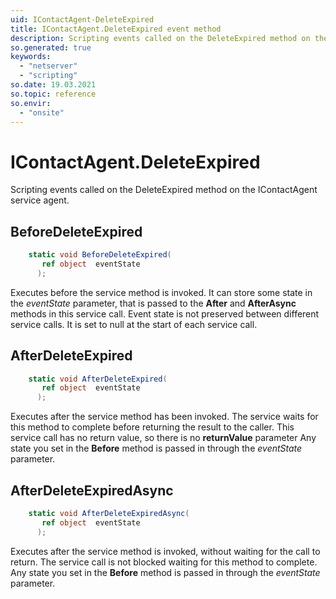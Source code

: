 ```yaml
---
uid: IContactAgent-DeleteExpired
title: IContactAgent.DeleteExpired event method
description: Scripting events called on the DeleteExpired method on the IContactAgent service agent.
so.generated: true
keywords:
  - "netserver"
  - "scripting"
so.date: 19.03.2021
so.topic: reference
so.envir:
  - "onsite"
---
```

# IContactAgent.DeleteExpired

Scripting events called on the <see cref='M:SuperOffice.CRM.Services.IContactAgent.DeleteExpired'>DeleteExpired</see> method on the <see cref='IContactAgent'>IContactAgent</see>  service agent.

## BeforeDeleteExpired
```cs
    static void BeforeDeleteExpired(
       ref object  eventState
      );
```
Executes before the service method is invoked.
It can store some state in the *eventState* parameter, that is passed to the **After** and **AfterAsync** methods in this service call.
Event state is not preserved between different service calls. It is set to null at the start of each service call.
## AfterDeleteExpired
```cs
    static void AfterDeleteExpired(
       ref object  eventState
      );
```
Executes after the service method has been invoked. The service waits for this method to complete before returning the result to the caller.
This service call has no return value, so there is no **returnValue** parameter
Any state you set in the **Before** method is passed in through the *eventState* parameter.
## AfterDeleteExpiredAsync
```cs
    static void AfterDeleteExpiredAsync(
       ref object  eventState
      );
```
Executes after the service method is invoked, without waiting for the call to return.
The service call is not blocked waiting for this method to complete.
Any state you set in the **Before** method is passed in through the *eventState* parameter.

